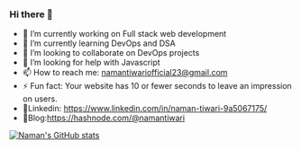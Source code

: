 ### Hi there 👋
- 🔭 I’m currently working on Full stack web development
- 🌱 I’m currently learning DevOps and DSA
- 👯 I’m looking to collaborate on DevOps projects
- 🤔 I’m looking for help with Javascript
- 📫 How to reach me: namantiwariofficial23@gmail.com
- ⚡ Fun fact: Your website has 10 or fewer seconds to leave an impression on users.
- 📲Linkedin: https://www.linkedin.com/in/naman-tiwari-9a5067175/
- 📖Blog:https://hashnode.com/@namantiwari

 [![Naman's GitHub stats](https://github-readme-stats.vercel.app/api?username=naman-tiwari)](https://github.com/naman-tiwari/github-readme-stats)
